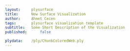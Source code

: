 ```yaml
---
layout:     plysurface
title:      New Surface Visualization
author:     Ahmet Cecen
tags: 		plysurface visualization template
subtitle:   Some Short Description of the Visualization
published:      false

plydata: 	/ply/ChunkColoredWeb.ply
---
```


